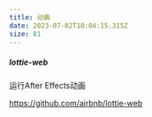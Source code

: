 ```yaml
---
title: 动画
date: 2023-07-02T10:04:15.315Z
size: 81
---
```

##### lottie-web

运行After Effects动画

https://github.com/airbnb/lottie-web
